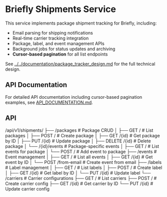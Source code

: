 # Briefly Shipments Service

This service implements package shipment tracking for Briefly, including:
- Email parsing for shipping notifications
- Real-time carrier tracking integration
- Package, label, and event management APIs
- Background jobs for status updates and archiving
- **Cursor-based pagination** for all list endpoints

See [../../documentation/package_tracker_design.md](../../documentation/package_tracker_design.md) for the full technical design.

## API Documentation

For detailed API documentation including cursor-based pagination examples, see [API_DOCUMENTATION.md](API_DOCUMENTATION.md).

## API
/api/v1/shipments/
├── /packages                    # Package CRUD
│   ├── GET /                   # List packages
│   ├── POST /                  # Create package
│   ├── GET /{id}               # Get package by ID
│   ├── PUT /{id}               # Update package
│   ├── DELETE /{id}            # Delete package
│   └── /{id}/events            # Package-specific events
│       ├── GET /               # List events for package
│       └── POST /              # Add event to package
├── /events                     # Event management
│   ├── GET /                   # List all events
│   ├── GET /{id}               # Get event by ID
│   └── POST /from-email        # Create event from email
├── /labels                     # Label management
│   ├── GET /                   # List labels
│   ├── POST /                  # Create label
│   ├── GET /{id}               # Get label by ID
│   └── PUT /{id}               # Update label
└── /carriers                   # Carrier configurations
    ├── GET /                   # List carriers
    ├── POST /                  # Create carrier config
    ├── GET /{id}               # Get carrier by ID
    └── PUT /{id}               # Update carrier config